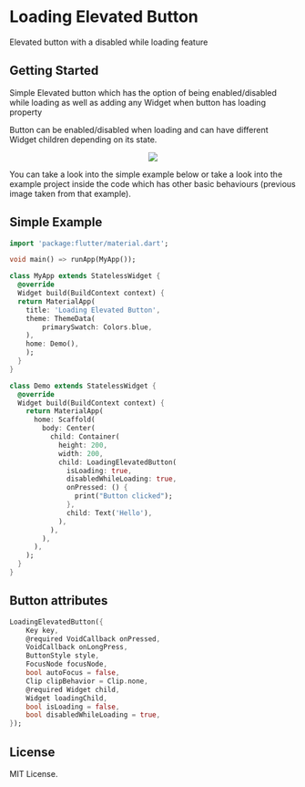 # Loading Elevated Button

Elevated button with a disabled while loading feature

## Getting Started

Simple Elevated button which has the option of being enabled/disabled while loading as well as adding any Widget when button has loading property

Button can be enabled/disabled when loading and can have different Widget children depending on its state.

<p align="center">
  <img src="https://media.giphy.com/media/OyDeKyCjeQAVR6v1kH/source.gif"/>
</p>

You can take a look into the simple example below or take a look into the example project inside the code which has other basic behaviours (previous image taken from that example).

## Simple Example
```dart
import 'package:flutter/material.dart';

void main() => runApp(MyApp());

class MyApp extends StatelessWidget {
  @override
  Widget build(BuildContext context) {
  return MaterialApp(
    title: 'Loading Elevated Button',
    theme: ThemeData(
        primarySwatch: Colors.blue,
    ),
    home: Demo(),
    );
  }
}

class Demo extends StatelessWidget {
  @override
  Widget build(BuildContext context) {
    return MaterialApp(
      home: Scaffold(
        body: Center(
          child: Container(
            height: 200,
            width: 200,
            child: LoadingElevatedButton(
              isLoading: true,
              disabledWhileLoading: true,
              onPressed: () {
                print("Button clicked");
              },
              child: Text('Hello'),
            ),
          ),
        ),
      ),
    );
  }
}
```

## Button attributes

```dart
LoadingElevatedButton({
    Key key,
    @required VoidCallback onPressed,
    VoidCallback onLongPress,
    ButtonStyle style,
    FocusNode focusNode,
    bool autoFocus = false,
    Clip clipBehavior = Clip.none,
    @required Widget child,
    Widget loadingChild,
    bool isLoading = false,
    bool disabledWhileLoading = true,
});
```

## License
MIT License.
